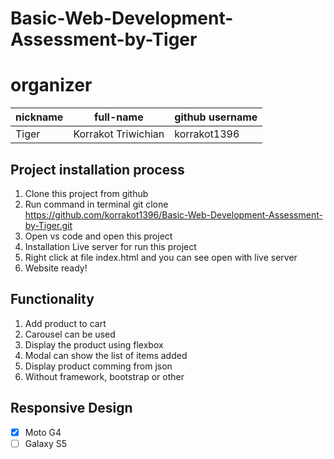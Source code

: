 ﻿# Basic-Web-Development-Assessment-by-Tiger

# organizer
| nickname |      full-name      | github username |
| ---------| ------------------- | --------------- | 
| Tiger    | Korrakot Triwichian | korrakot1396    |

## Project installation process
1. Clone this project from github 
2. Run command in terminal git clone https://github.com/korrakot1396/Basic-Web-Development-Assessment-by-Tiger.git
3. Open vs code and open this project
4. Installation Live server for run this project
5. Right click at file index.html and you can see open with live server
6. Website ready!

## Functionality 
1. Add product to cart
2. Carousel can be used
3. Display the product using flexbox
4. Modal can show the list of items added 
5. Display product comming from json
6. Without framework, bootstrap or other

 ## Responsive Design
 - [x]  Moto G4
 - [ ]  Galaxy S5
